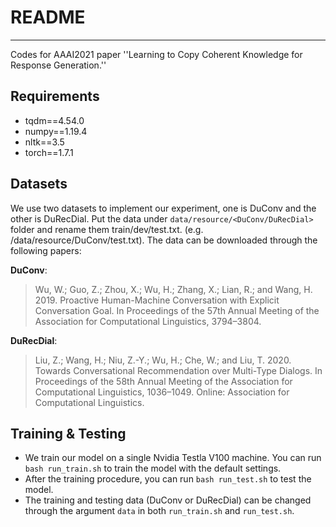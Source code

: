 # README #
----
Codes for AAAI2021 paper ''Learning to Copy Coherent Knowledge for Response Generation.''

## Requirements ##

* tqdm==4.54.0
* numpy==1.19.4
* nltk==3.5
* torch==1.7.1

## Datasets ##
We use two datasets to implement our experiment, one is DuConv and the other is DuRecDial. Put the data under ``data/resource/<DuConv/DuRecDial>`` folder and rename them train/dev/test.txt. (e.g. /data/resource/DuConv/test.txt). The data can be downloaded through the following papers:

**DuConv**: 
> Wu, W.; Guo, Z.; Zhou, X.; Wu, H.; Zhang, X.; Lian, R.;
> and Wang, H. 2019. Proactive Human-Machine Conversation with Explicit Conversation Goal. In Proceedings of the 57th Annual Meeting of the Association for Computational Linguistics, 3794–3804.

**DuRecDial**:
> Liu, Z.; Wang, H.; Niu, Z.-Y.; Wu, H.; Che, W.; and Liu, T. 2020. Towards Conversational Recommendation over Multi-Type Dialogs. In Proceedings of the 58th Annual Meeting of the Association for Computational Linguistics, 1036–1049. Online: Association for Computational Linguistics.

## Training & Testing ##
* We train our model on a single Nvidia Testla V100 machine. You can run ``bash run_train.sh`` to train the model with the default settings. 
* After the training procedure, you can run ``bash run_test.sh`` to test the model. 
* The training and testing data (DuConv or DuRecDial) can be changed through the argument ``data`` in both ``run_train.sh`` and ``run_test.sh``.  
